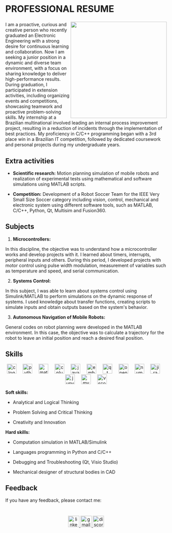 
# PROFESSIONAL RESUME

###

<img align="right" height="300" src="https://uploaddeimagens.com.br/images/004/654/065/full/profile.png?1698894808"  />

###

I am a proactive, curious and creative person who recently graduated an Electronic Engineering with a strong desire for continuous learning and collaboration. Now I am seeking a junior position in a dynamic and diverse team environment, with a focus on sharing knowledge to deliver high-performance results. During graduation, I participated in extension activities, including organizing events and competitions, showcasing teamwork and proactive problem-solving skills. My internship at a Brazilian multinational involved leading an internal process improvement project, resulting in a reduction of incidents through the implementation of best practices. My proficiency in C/C++ programming began with a 3rd place win in a Brazilian IT competition, followed by dedicated coursework and personal projects during my undergraduate years.


## Extra activities

* **Scientific research:** Motion planning simulation of mobile robots and realization of experimental tests using mathematical and software simulations using MATLAB scripts.

* **Competition:** Development of a Robot Soccer Team for the IEEE Very Small Size Soccer category including vision, control, mechanical and electronic system using different software tools, such as MATLAB, C/C++, Python, Qt, Multisim and Fusion360.
## Subjects

1. **Microcontrollers:** 

In this discipline, the objective was to understand how a microcontroller works and develop projects with it. I learned about timers, interrupts, peripheral inputs and others. During this period, I developed projects with motor control using pulse width modulation, measurement of variables such as temperature and speed, and serial communication.

2. **Systems Control:** 

In this subject, I was able to learn about systems control using Simulink/MATLAB to perform simulations on the dynamic response of systems. I used knowledge about transfer functions, creating scripts to simulate inputs and obtain outputs based on the system's behavior.

3. **Autonomous Navigation of Mobile Robots:** 

General codes on robot planning were developed in the MATLAB environment. In this case, the objective was to calculate a trajectory for the robot to leave an initial position and reach a desired final position.


## Skills

<div align="center">
  <img src="https://cdn.jsdelivr.net/gh/devicons/devicon/icons/c/c-original.svg" height="30" alt="c logo"  />
  <img width="12" />
  <img src="https://cdn.jsdelivr.net/gh/devicons/devicon/icons/python/python-original.svg" height="30" alt="python logo"  />
  <img width="12" />
  <img src="https://cdn.jsdelivr.net/gh/devicons/devicon/icons/matlab/matlab-original.svg" height="30" alt="matlab logo"  />
  <img width="12" />
  <img src="https://cdn.jsdelivr.net/gh/devicons/devicon/icons/cplusplus/cplusplus-original.svg" height="30" alt="cplusplus logo"  />
  <img width="12" />
  <img src="https://cdn.jsdelivr.net/gh/devicons/devicon/icons/java/java-original.svg" height="30" alt="java logo"  />
  <img width="12" />
  <img src="https://cdn.jsdelivr.net/gh/devicons/devicon/icons/embeddedc/embeddedc-original.svg" height="30" alt="embeddedc logo"  />
  <img width="12" />
  <img src="https://cdn.jsdelivr.net/gh/devicons/devicon/icons/qt/qt-original.svg" height="30" alt="qt logo"  />
  <img width="12" />
  <img src="https://cdn.jsdelivr.net/gh/devicons/devicon/icons/opencv/opencv-original.svg" height="30" alt="opencv logo"  />
  <img width="12" />
  <img src="https://cdn.jsdelivr.net/gh/devicons/devicon/icons/numpy/numpy-original.svg" height="30" alt="numpy logo"  />
  <img width="12" />
  <img src="https://cdn.jsdelivr.net/gh/devicons/devicon/icons/jira/jira-original.svg" height="30" alt="jira logo"  />
  <img width="12" />
  <img src="https://cdn.jsdelivr.net/gh/devicons/devicon/icons/jupyter/jupyter-original.svg" height="30" alt="jupyter logo"  />
  <img width="12" />
  <img src="https://cdn.jsdelivr.net/gh/devicons/devicon/icons/mysql/mysql-original.svg" height="30" alt="mysql logo"  />
  <img width="12" />
  <img src="https://cdn.jsdelivr.net/gh/devicons/devicon/icons/vscode/vscode-original.svg" height="30" alt="vscode logo"  />
</div>


**Soft skills:**

* Analytical and Logical Thinking

* Problem Solving and Critical Thinking

* Creativity and Innovation

**Hard skills:**

* Computation simulation in MATLAB/Simulink

* Languages programming in Python and C/C++

* Debugging and Troubleshooting (Qt, Visio Studio)

* Mechanical designer of structural bodies in CAD
## Feedback

If you have any feedback, please contact me:

###

<br clear="both">

<div align="center">
  <a href="https://www.linkedin.com/in/laviniacaldas/" target="_blank">
    <img src="https://img.shields.io/static/v1?message=LinkedIn&logo=linkedin&label=&color=0077B5&logoColor=white&labelColor=&style=for-the-badge" height="35" alt="linkedin logo"  />
  </a>
  <a href="mailto:lalaviniabeatriz12@gmail.com" target="_blank">
    <img src="https://img.shields.io/static/v1?message=Gmail&logo=gmail&label=&color=D14836&logoColor=white&labelColor=&style=for-the-badge" height="35" alt="gmail logo"  />
  </a>
  <a href="https://discord.com/users/320365951948423178" target="_blank">
    <img src="https://img.shields.io/static/v1?message=Discord&logo=discord&label=&color=7289DA&logoColor=white&labelColor=&style=for-the-badge" height="35" alt="discord logo"  />
  </a>
</div>

<br clear="both">



